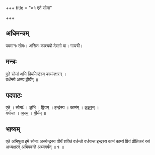 +++
title = "०१ एते सोमा"

+++
## अधिमन्त्रम्
पवमानः सोमः। असितः काश्यपो देवलो वा। गायत्री।

## मन्त्रः
ए॒ते सोमा॑ अ॒भि प्रि॒यमिन्द्र॑स्य॒ काम॑मक्षरन् ।  
वर्ध॑न्तो अस्य वी॒र्य॑म् ॥

## पदपाठः
ए॒ते । सोमाः॑ । अ॒भि । प्रि॒यम् । इन्द्र॑स्य । काम॑म् । अ॒क्ष॒र॒न् ।  
वर्ध॑न्तः । अ॒स्य॒ । वी॒र्य॑म् ॥

## भाष्यम्
एते अभिषुता इमे सोमाः अस्येन्द्रस्य वीर्यं शक्तिं वर्धन्तो वर्धयन्त इन्द्रस्य कामं काम्यं प्रियं प्रीतिकरं रसं अभ्यक्षरन् अभिपवन्ते अभ्यवर्षन् ॥ १ ॥